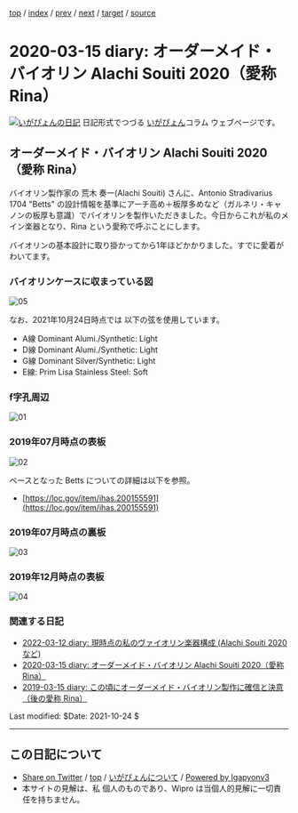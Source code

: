 [top](../index.html) 
 / [index](index.html) 
 / [prev](ig200102.html) 
 / [next](ig200426.html) 
 / [target](http://www.igapyon.jp/igapyon/diary/2020/ig200315.html) 
 / [source](https://github.com/igapyon/diary/blob/master/2020/ig200315.src.md) 

2020-03-15 diary: オーダーメイド・バイオリン Alachi Souiti 2020（愛称 Rina）
=====================================================================================================
[![いがぴょんの日記](http://www.igapyon.jp/igapyon/diary/images/iga200306s.jpg "いがぴょん")](http://www.igapyon.jp/igapyon/diary/memo/memoigapyon.html) 日記形式でつづる [いがぴょん](http://www.igapyon.jp/igapyon/diary/memo/memoigapyon.html)コラム ウェブページです。

## オーダーメイド・バイオリン Alachi Souiti 2020（愛称 Rina）

バイオリン製作家の 荒木 奏一(Alachi Souiti) さんに、Antonio Stradivarius 1704 "Betts" の設計情報を基準にアーチ高め＋板厚多めなど（ガルネリ・キャノンの板厚も意識）でバイオリンを製作いただきました。今日からこれが私のメイン楽器となり、Rina という愛称で呼ぶことにします。

バイオリンの基本設計に取り掛かってから1年ほどかかりました。すでに愛着がわいてます。

### バイオリンケースに収まっている図

![05](http://www.igapyon.jp/igapyon/diary/images/2019/20190315e.jpg)

なお、2021年10月24日時点では 以下の弦を使用しています。

* A線  Dominant Alumi./Synthetic: Light
* D線  Dominant Alumi./Synthetic: Light
* G線  Dominant Silver/Synthetic: Light
* E線: Prim Lisa Stainless Steel: Soft

### f字孔周辺

![01](http://www.igapyon.jp/igapyon/diary/images/2019/20190315a.jpg)

### 2019年07月時点の表板

![02](http://www.igapyon.jp/igapyon/diary/images/2019/20190315b.jpg)

ベースとなった Betts についての詳細は以下を参照。

* [https://loc.gov/item/ihas.200155591](https://loc.gov/item/ihas.200155591)

### 2019年07月時点の裏板

![03](http://www.igapyon.jp/igapyon/diary/images/2019/20190315c.jpg)

### 2019年12月時点の表板

![04](http://www.igapyon.jp/igapyon/diary/images/2019/20190315d.jpg)

### 関連する日記

- [2022-03-12 diary: 現時点の私のヴァイオリン楽器構成 (Alachi Souiti 2020 など)](http://www.igapyon.jp/igapyon/diary/2022/ig220312.html)
- [2020-03-15 diary: オーダーメイド・バイオリン Alachi Souiti 2020（愛称 Rina）](http://www.igapyon.jp/igapyon/diary/2020/ig200315.html)
- [2019-03-15 diary: この頃にオーダーメイド・バイオリン製作に確信と決意（後の愛称 Rina）](http://www.igapyon.jp/igapyon/diary/2019/ig190315.html)

Last modified: $Date: 2021-10-24 $


----------------------------------------------------------------------------------------------------

## この日記について

* [Share on Twitter](https://twitter.com/intent/tweet?hashtags=igapyon%2Cdiary%2C%E3%81%84%E3%81%8C%E3%81%B4%E3%82%87%E3%82%93&text=%E3%82%AA%E3%83%BC%E3%83%80%E3%83%BC%E3%83%A1%E3%82%A4%E3%83%89%E3%83%BB%E3%83%90%E3%82%A4%E3%82%AA%E3%83%AA%E3%83%B3+Alachi+Souiti+2020%EF%BC%88%E6%84%9B%E7%A7%B0+Rina%EF%BC%89&url=http%3A%2F%2Fwww.igapyon.jp%2Figapyon%2Fdiary%2F2020%2Fig200315.html) / [top](../index.html) / [いがぴょんについて](http://www.igapyon.jp/igapyon/diary/memo/memoigapyon.html) / [Powered by Igapyonv3](https://github.com/igapyon/igapyonv3)
* 本サイトの見解は、私 個人のものであり、Wipro は当個人的見解に一切責任を持ちません。 
